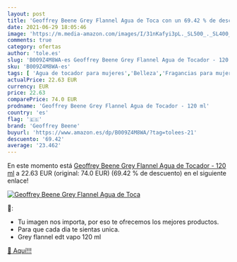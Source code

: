 ```yaml
---
layout: post
title: 'Geoffrey Beene Grey Flannel Agua de Toca con un 69.42 % de descuento'
date: 2021-06-29 18:05:46
image: 'https://m.media-amazon.com/images/I/31nKafyi3pL._SL500_._SL400_.jpg'
comments: true
category: ofertas
author: 'tole.es'
slug: 'B009Z4M8WA-es Geoffrey Beene Grey Flannel Agua de Tocador - 120 ml'
sku: 'B009Z4M8WA-es'
tags: [ 'Agua de tocador para mujeres','Belleza','Fragancias para mujeres','Perfumes y fragancias','agua','de','geoffrey beene','tocador', ]
actualPrice: 22.63 EUR
currency: EUR
price: 22.63
comparePrice: 74.0 EUR
prodname: 'Geoffrey Beene Grey Flannel Agua de Tocador - 120 ml'
country: 'es'
flag: '🇪🇸'
brand: 'Geoffrey Beene'
buyurl: 'https://www.amazon.es/dp/B009Z4M8WA/?tag=tolees-21'
descuento: '69.42'
average: '23.462'
---
```


En este momento está [Geoffrey Beene Grey Flannel Agua de Tocador - 120 ml](https://www.amazon.es/dp/B009Z4M8WA/?tag=tolees-21) a 22.63 EUR (original: 74.0 EUR) (69.42 %  de descuento) en el siguiente enlace!

[![Geoffrey Beene Grey Flannel Agua de Toca](https://m.media-amazon.com/images/I/31nKafyi3pL._SL500_._SL400_.jpg)](https://www.amazon.es/dp/B009Z4M8WA/?tag=tolees-21)

🔎:

- Tu imagen nos importa, por eso te ofrecemos los mejores productos.
- Para que cada dia te sientas unica.
- Grey flannel edt vapo 120 ml

[🛒 Aquí!!!](https://www.amazon.es/dp/B009Z4M8WA/?tag=tolees-21)
